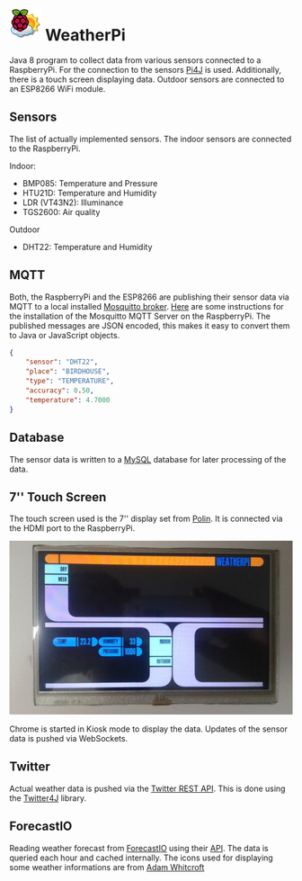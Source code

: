 # ![WeatherPi](./src/main/resources/images/weather_pi_logo.png "WeatherPi") WeatherPi

Java 8 program to collect data from various sensors connected to a RaspberryPi. For the connection to the sensors [Pi4J](http://pi4j.com/) is used. Additionally, there is a touch screen displaying data.
Outdoor sensors are connected to an ESP8266 WiFi module.

## Sensors
The list of actually implemented sensors. The indoor sensors are connected to the RaspberryPi.

Indoor:
*   BMP085: Temperature and Pressure
*   HTU21D: Temperature and Humidity
*   LDR (VT43N2): Illuminance
*   TGS2600: Air quality

Outdoor
*   DHT22: Temperature and Humidity

## MQTT
Both, the RaspberryPi and the ESP8266 are publishing their sensor data via MQTT to a local installed
[Mosquitto broker](http://www.eclipse.org/mosquitto/). [Here](http://www.mymakerprojects.com/index.php/setup-mosquitto-mqtt-server-on-the-raspberry-pi/) are
some instructions for the installation of the Mosquitto MQTT Server on the RaspberryPi.
The published messages are JSON encoded, this makes it easy to convert them to Java or JavaScript objects.

```json
{
    "sensor": "DHT22",
    "place": "BIRDHOUSE",
    "type": "TEMPERATURE",
    "accuracy": 0.50,
    "temperature": 4.7000
}
```

## Database
The sensor data is written to a [MySQL](http://www.mysql.com/) database for later processing of the data.


## 7'' Touch Screen
The touch screen used is the 7'' display set from [Polin](http://www.pollin.de/shop/dt/NTMwOTc4OTk-/Bauelemente_Bauteile/Aktive_Bauelemente/Displays/7_17_78_cm_Display_Set_mit_Touchscreen_LS_7T_HDMI_DVI_VGA_CVBS.html). It is connected via the HDMI port to the RaspberryPi.

![](./src/main/resources/images/touch_screen.jpg "Touch Screen")

Chrome is started in Kiosk mode to display the data. Updates of the sensor data is pushed via WebSockets.

## Twitter
Actual weather data is pushed via the [Twitter REST API](https://dev.twitter.com/rest/public). This is done using the
[Twitter4J](http://twitter4j.org/en/index.html) library.

## ForecastIO
Reading weather forecast from [ForecastIO](http://forecast.io) using their [API](https://developer.forecast.io/docs/v2). The data is queried each hour and cached internally. The icons used for displaying some weather informations are from [Adam Whitcroft](http://adamwhitcroft.com/climacons/)
